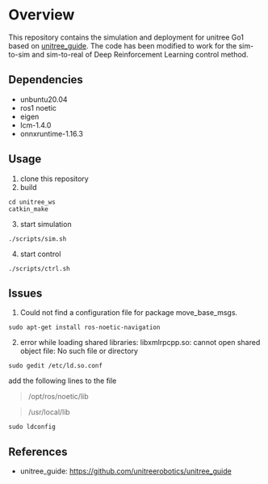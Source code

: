 # Overview
This repository contains the simulation and deployment for unitree Go1 based on [unitree_guide](https://github.com/unitreerobotics/unitree_guide). The code has been modified to work for the sim-to-sim and sim-to-real of Deep Reinforcement Learning control method.

## Dependencies
- unbuntu20.04
- ros1 noetic
- eigen
- lcm-1.4.0
- onnxruntime-1.16.3

## Usage
1. clone this repository
2. build
```shell
cd unitree_ws
catkin_make
```
3. start simulation
```shell
./scripts/sim.sh
```
4. start control
```shell
./scripts/ctrl.sh
```

## Issues
1. Could not find a configuration file for package move_base_msgs.
```shell
sudo apt-get install ros-noetic-navigation
```
2. error while loading shared libraries: libxmlrpcpp.so: cannot open shared object file: No such file or directory
```shell
sudo gedit /etc/ld.so.conf
```
add the following lines to the file

> /opt/ros/noetic/lib

> /usr/local/lib

```shell
sudo ldconfig
```

## References
- unitree_guide: https://github.com/unitreerobotics/unitree_guide